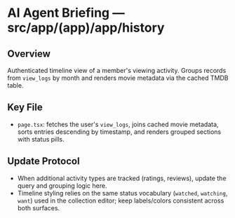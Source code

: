 # AI Agent Briefing — src/app/(app)/app/history

## Overview
Authenticated timeline view of a member's viewing activity. Groups records from `view_logs` by month and renders movie metadata via the cached TMDB table.

## Key File
- `page.tsx`: fetches the user's `view_logs`, joins cached movie metadata, sorts entries descending by timestamp, and renders grouped sections with status pills.

## Update Protocol
- When additional activity types are tracked (ratings, reviews), update the query and grouping logic here.
- Timeline styling relies on the same status vocabulary (`watched`, `watching`, `want`) used in the collection editor; keep labels/colors consistent across both surfaces.
